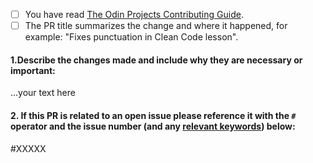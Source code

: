 <!--
Thanks for your interest in The Odin Project. In order to get PRs closed in a reasonable amount of time, we request that you include a baseline of information about the changes you are proposing. Please answer the following triage questions:
-->

 - [ ] You have read [The Odin Projects Contributing Guide](https://github.com/TheOdinProject/curriculum/blob/main/CONTRIBUTING.md).
 - [ ] The PR title summarizes the change and where it happened, for example: "Fixes punctuation in Clean Code lesson".
 
#### 1.Describe the changes made and include why they are necessary or important:

...your text here

#### 2. If this PR is related to an open issue please reference it with the `#` operator and the issue number (and any [relevant keywords](https://docs.github.com/en/github/writing-on-github/working-with-advanced-formatting/using-keywords-in-issues-and-pull-requests)) below:

#XXXXX
